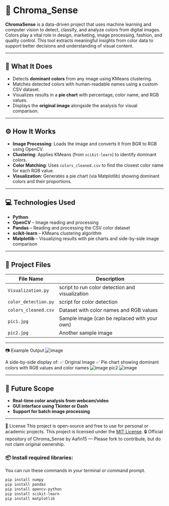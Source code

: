 # 🎨 Chroma_Sense

**ChromaSense** is a data-driven project that uses machine learning and computer vision to detect, classify, and analyze colors from digital images. Colors play a vital role in design, marketing, image processing, fashion, and quality control. This tool extracts meaningful insights from color data to support better decisions and understanding of visual content.

---

## 📌 What It Does

- Detects **dominant colors** from any image using KMeans clustering.
- Matches detected colors with human-readable names using a custom CSV dataset.
- Visualizes results in a **pie chart** with percentage, color name, and RGB values.
- Displays the **original image** alongside the analysis for visual comparison.

---

## ⚙️ How It Works

- **Image Processing**: Loads the image and converts it from BGR to RGB using OpenCV.
- **Clustering**: Applies KMeans (from `scikit-learn`) to identify dominant colors.
- **Color Matching**: Uses `colors_cleaned.csv` to find the closest color name for each RGB value.
- **Visualization**: Generates a pie chart (via Matplotlib) showing dominant colors and their proportions.

---

## 💻 Technologies Used

- **Python**  
- **OpenCV** – Image reading and processing  
- **Pandas** – Reading and processing the CSV color dataset  
- **scikit-learn** – KMeans clustering algorithm  
- **Matplotlib** – Visualizing results with pie charts and side-by-side image comparison  

---

## 📁 Project Files

| File Name           | Description                                          |
|---------------------|------------------------------------------------------|
| `Visualization.py`  | script to run color detection and visualization      |
| `color_detection.py`| script for color detection                           |
| `colors_cleaned.csv`| Dataset with color names and RGB values              |
| `pic1.jpg`          | Sample image (can be replaced with your own)         |
| `pic2.jpg`          | Another sample image                                 |

---
📷 Example Output
![image](https://github.com/user-attachments/assets/a45a17ab-1dad-4364-9c33-375c1d81e871)

A side-by-side display of:
✅ Original Image
✅ Pie chart showing dominant colors with RGB values and color names
![image](https://github.com/user-attachments/assets/afb48fcf-76a8-4d38-896a-6931ed379468)
pic2
![image](https://github.com/user-attachments/assets/a6d8c3da-0024-4647-998c-f6a61de816dc)



----

## 🌱 Future Scope

- **Real-time color analysis from webcam/video** 
- **GUI interface using Tkinter or Dash**   
- **Support for batch image processing**

---

📌 License
This project is open-source and free to use for personal or academic projects.
This project is licensed under the [MIT License](LICENSE).
🔒 Official repository of Chroma_Sense by Aafin15 — Please fork to contribute, but do not claim original ownership.


### 📦 Install required libraries:

You can run these commands in your terminal or command prompt.
```bash 
pip install numpy
pip install pandas
pip install opencv-python
pip install scikit-learn
pip install matplotlib



